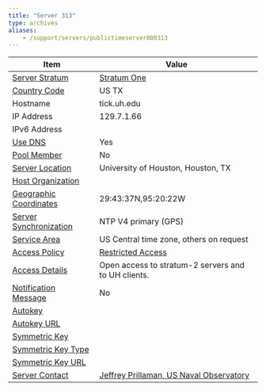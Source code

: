 ```yaml
---
title: "Server 313"
type: archives
aliases:
    - /support/servers/publictimeserver000313
---
```


| Item | Value |
| ----- | ----- |
| [Server Stratum](/support/servers/serverstratum) | [Stratum One](/support/servers/stratumonetimeservers) |
| [Country Code](/support/servers/countrycode) | US TX |
| Hostname |  tick.uh.edu |
| IP Address |  129.7.1.66 |
| IPv6 Address | |
| [Use DNS](/support/servers/usedns) | Yes |
| [Pool Member](/support/servers/poolmember) | No |
| [Server Location](/support/servers/serverlocation) |  University of Houston, Houston, TX  |
| [Host Organization](/support/servers/hostorganization) | |
| [ Geographic Coordinates](/support/servers/geographiccoordinates) |  29:43:37N,95:20:22W |
| [Server Synchronization](/support/servers/serversynchronization) |  NTP V4 primary (GPS)  |
| [Service Area](/support/servers/servicearea) |  US Central time zone, others on request  |
| [Access Policy](/support/servers/accesspolicy) | [Restricted Access](/support/servers/restrictedaccess) |
| [Access Details](/support/servers/accessdetails) |  Open access to stratum-2 servers and to UH clients.  |
| [Notification Message](/support/servers/notificationmessage) | No |
| [Autokey](/support/servers/autokey) |  |
| [Autokey URL](/support/servers/autokeyurl) | |
| [Symmetric Key](/support/servers/symmetrickey) |  |
| [Symmetric Key Type](/support/servers/symmetrickeytype) | |
| [Symmetric Key URL](/support/servers/symmetrickeyurl) | |
| [Server Contact](/support/servers/servercontact) | [Jeffrey Prillaman, US Naval Observatory](mailto:jeffrey.prillaman@usno.navy.mil) |